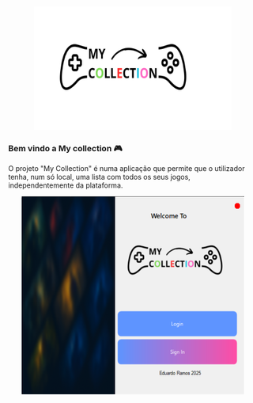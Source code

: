 <p align="center">
  <img src="source/MyCollection.png" width="400" height="250">
</p>

### Bem vindo a My collection 🎮

O projeto "My Collection" é numa aplicação que permite que o utilizador tenha, num só local, uma lista com todos os seus jogos, independentemente da plataforma.

<p align="center">
  <img src="source/MyCollection_Login.png" width="450" height="400">
</p>
